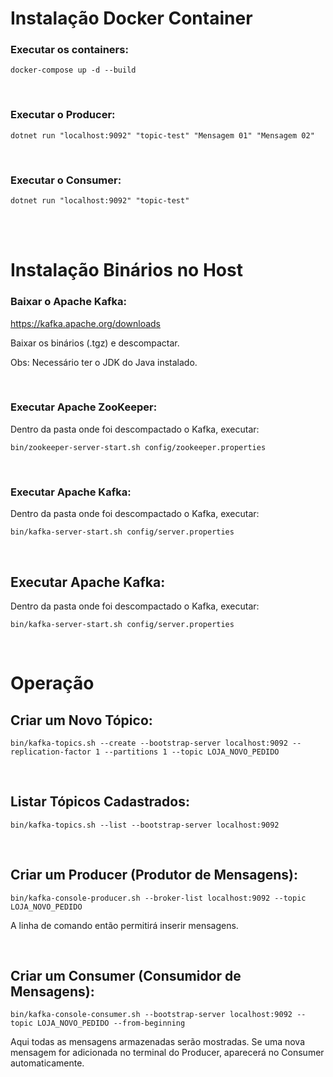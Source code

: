 # Instalação Docker Container

### Executar os containers:
```
docker-compose up -d --build
```

<br>

### Executar o Producer:
```
dotnet run "localhost:9092" "topic-test" "Mensagem 01" "Mensagem 02"
```

<br>

### Executar o Consumer:
```
dotnet run "localhost:9092" "topic-test"
```


<br>
<br>


# Instalação Binários no Host

### Baixar o Apache Kafka:

<https://kafka.apache.org/downloads>

Baixar os binários (.tgz) e descompactar.

Obs: Necessário ter o JDK do Java instalado.

<br>

### Executar Apache ZooKeeper:
Dentro da pasta onde foi descompactado o Kafka, executar:
```
bin/zookeeper-server-start.sh config/zookeeper.properties
```

<br>

### Executar Apache Kafka:
Dentro da pasta onde foi descompactado o Kafka, executar:
```
bin/kafka-server-start.sh config/server.properties
```


<br>

## Executar Apache Kafka:
Dentro da pasta onde foi descompactado o Kafka, executar:
```
bin/kafka-server-start.sh config/server.properties
```

<br>


# Operação

## Criar um Novo Tópico:
```
bin/kafka-topics.sh --create --bootstrap-server localhost:9092 --replication-factor 1 --partitions 1 --topic LOJA_NOVO_PEDIDO
```

<br>

## Listar Tópicos Cadastrados:
```
bin/kafka-topics.sh --list --bootstrap-server localhost:9092
```

<br>

## Criar um Producer (Produtor de Mensagens):
```
bin/kafka-console-producer.sh --broker-list localhost:9092 --topic LOJA_NOVO_PEDIDO
```
A linha de comando então permitirá inserir mensagens.


<br>

## Criar um Consumer (Consumidor de Mensagens):
```
bin/kafka-console-consumer.sh --bootstrap-server localhost:9092 --topic LOJA_NOVO_PEDIDO --from-beginning
```
Aqui todas as mensagens armazenadas serão mostradas. Se uma nova mensagem for adicionada no terminal do Producer, aparecerá no Consumer automaticamente.